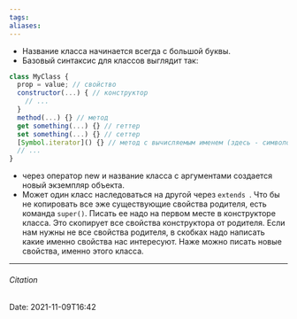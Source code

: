 ```yaml
---
tags: 
aliases: 
---
```

- Название класса начинается всегда с большой буквы.
- Базовый синтаксис для классов выглядит так:
```js
class MyClass {
  prop = value; // свойство
  constructor(...) { // конструктор
    // ...
  }
  method(...) {} // метод
  get something(...) {} // геттер
  set something(...) {} // сеттер
  [Symbol.iterator]() {} // метод с вычисляемым именем (здесь - символом)
  // ...
}
```

-  через оператор new и название класса с аргументами создается новый экземпляр объекта.
-  Может один класс наследоваться на другой через `extends `. Что бы не копировать все эже существующие свойства родителя, есть команда `super()`. Писать ее надо на первом месте в конструкторе класса. Это скопирует все свойства конструктора от родителя. Если нам нужны не все свойства родителя, в скобках надо написать какие именно свойства нас интересуют. Наже можно писать новые свойства, именно этого класса.


---
###### Citation
Date: 2021-11-09T16:42
